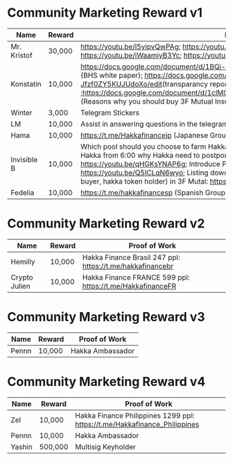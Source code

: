 # Community Marketing Reward v1

| Name | Reward | Proof of Work |
| -------- | -------- | -------- |
| Mr. Kristof     | 30,000     |  https://youtu.be/l5yipvQwPAg; https://youtu.be/LWMuKDchjmo; https://youtu.be/rCJH5kgelYM; https://youtu.be/iWaamiyB3Yc; https://youtu.be/5yQSpm7VL8w |
| Konstatin     | 10,000     |  https://docs.google.com/document/d/1BQi-BAiVMbosYKJBdEkU6B8vHbpYsiC6dJ1BcR3oBaw/edit ​​(BHS white paper); https://docs.google.com/document/d/1LtHvsAtBcIrTXP80Vt4GmHDllB-Jfzf0ZY5KUJUdoXo/edit ​​(transparancy report) ;https://docs.google.com/document/d/1clMOPvzEKk8ExDwtgnqcWSMpFmhMCnUecrlf0fCOQTc/edit# ​​(Reasons why you should buy 3F Mutual Insurance) |
| Winter     | 3,000     |  Telegram Stickers |
| LM     | 10,000     | Assist in answering questions in the telegram channel & launching on European wallet: Delta. |
| Hama    | 10,000     |  https://t.me/Hakkafinancejp (Japanese Group) |
| Invisible B     | 10,000     | Which pool should you choose to farm Hakka: https://youtu.be/oODpHRXZvRs; Clarify the fud about Hakka from 6:00 why Hakka need to postpone the launch of 3F Mutual: https://youtu.be/qHGKsYNAP6g; Introduce Pool 4 - launching 3F Mutual: https://youtu.be/Q5lCLqN6wyo; Listing down all the benefit of 3 player ( share holder, insurance buyer, hakka token holder) in 3F Mutal: https://youtu.be/SDLyyDl3ks8 |
| Fedelia     |10,000     | https://t.me/hakkafinancesp (Spanish Group)  |

# Community Marketing Reward v2
| Name | Reward | Proof of Work |
| -------- | -------- | -------- |
| Hemilly     | 10,000     | Hakka Finance Brasil 247 ppl: https://t.me/hakkafinancebr   |
| Crypto Julien     | 10,000     | Hakka Finance FRANCE 599 ppl: https://t.me/HakkafinanceFR |

# Community Marketing Reward v3
| Name | Reward | Proof of Work |
| -------- | -------- | -------- |
| Pennn     | 10,000     | Hakka Ambassador   |

# Community Marketing Reward v4
| Name | Reward | Proof of Work |
| -------- | -------- | -------- |
| Zel     | 10,000     | Hakka Finance Philippines 1299 ppl: https://t.me/Hakkafinance_Philippines   |
| Pennn   | 10,000     | Hakka Ambassador |
| Yashin  | 500,000    | Multisig Keyholder |
